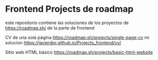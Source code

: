 # Frontend Projects de roadmap
este repositorio contiene las soluciones de los proyectos de https://roadmap.sh/ de la parte de frontend

 CV de una sola página https://roadmap.sh/projects/single-page-cv mi solucion https://javierdpr.github.io/Projects_frontend/cv/

 Sitio web HTML básico https://roadmap.sh/projects/basic-html-website

 
